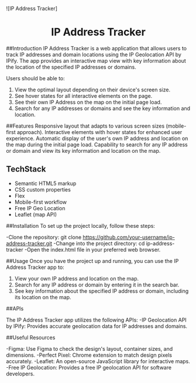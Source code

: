 ![IP Address Tracker]


<h1 align="center">IP Address Tracker</h1>

##Introduction
IP Address Tracker is a web application that allows users to track IP addresses and domain locations using the IP Geolocation API by IPify. The app provides an interactive map view with key information about the location of the specified IP addresses or domains.

Users should be able to:
1. View the optimal layout depending on their device's screen size.
2. See hover states for all interactive elements on the page.
3. See their own IP Address on the map on the initial page load.
4. Search for any IP addresses or domains and see the key information and location.

##Features
Responsive layout that adapts to various screen sizes (mobile-first approach).
Interactive elements with hover states for enhanced user experience.
Automatic display of the user's own IP address and location on the map during the initial page load.
Capability to search for any IP address or domain and view its key information and location on the map.

## TechStack

- Semantic HTML5 markup
- CSS custom properties
- Flex
- Mobile-first workflow
- Free IP Geo Location
- Leaflet (map API)

##Installation
To set up the project locally, follow these steps:

-Clone the repository: git clone https://github.com/your-username/ip-address-tracker.git
-Change into the project directory: cd ip-address-tracker
-Open the index.html file in your preferred web browser.

##Usage
Once you have the project up and running, you can use the IP Address Tracker app to:

1. View your own IP address and location on the map.
2. Search for any IP address or domain by entering it in the search bar.
3. See key information about the specified IP address or domain, including its location on the map.

   
##APIs

The IP Address Tracker app utilizes the following APIs:
-IP Geolocation API by IPify: Provides accurate geolocation data for IP addresses and domains.

##Useful Resources

-Figma: Use Figma to check the design's layout, container sizes, and dimensions.
-Perfect Pixel: Chrome extension to match design pixels accurately.
-Leaflet: An open-source JavaScript library for interactive maps.
-Free IP Geolocation: Provides a free IP geolocation API for software developers.
